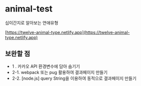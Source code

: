# animal-test

십이간지로 알아보는 연애유형

[https://twelve-animal-type.netlify.app](https://twelve-animal-type.netlify.app)

## 보완할 점

- 1 . 카카오 API 환경변수에 담아 숨기기
- 2-1. webpack 또는 pug 활용하여 결과페이지 만들기
- 2-2. [node.js] query String을 이용하여 동적으로 결과페이지 만들기
